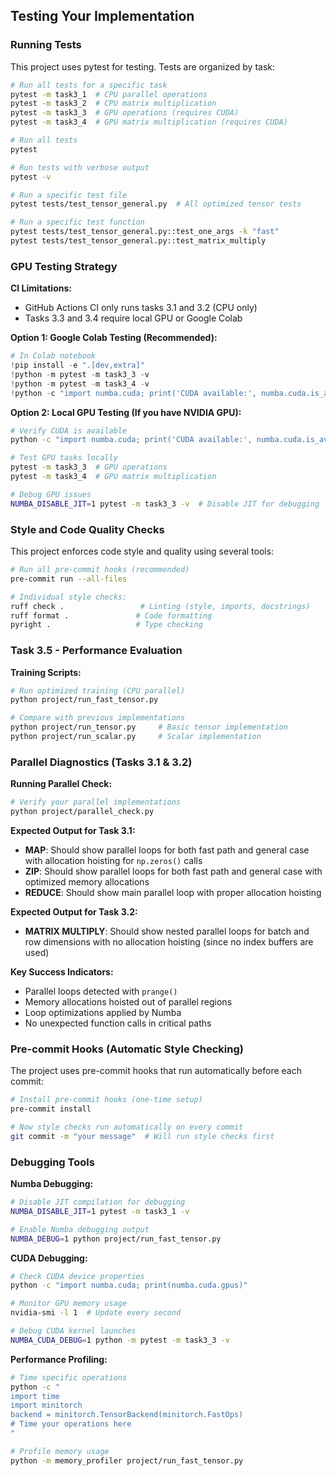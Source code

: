 ## Testing Your Implementation

### Running Tests

This project uses pytest for testing. Tests are organized by task:

```bash
# Run all tests for a specific task
pytest -m task3_1  # CPU parallel operations
pytest -m task3_2  # CPU matrix multiplication
pytest -m task3_3  # GPU operations (requires CUDA)
pytest -m task3_4  # GPU matrix multiplication (requires CUDA)

# Run all tests
pytest

# Run tests with verbose output
pytest -v

# Run a specific test file
pytest tests/test_tensor_general.py  # All optimized tensor tests

# Run a specific test function
pytest tests/test_tensor_general.py::test_one_args -k "fast"
pytest tests/test_tensor_general.py::test_matrix_multiply
```

### GPU Testing Strategy

**CI Limitations:**
- GitHub Actions CI only runs tasks 3.1 and 3.2 (CPU only)
- Tasks 3.3 and 3.4 require local GPU or Google Colab

**Option 1: Google Colab Testing (Recommended):**
```python
# In Colab notebook
!pip install -e ".[dev,extra]"
!python -m pytest -m task3_3 -v
!python -m pytest -m task3_4 -v
!python -c "import numba.cuda; print('CUDA available:', numba.cuda.is_available())"
```

**Option 2: Local GPU Testing (If you have NVIDIA GPU):**
```bash
# Verify CUDA is available
python -c "import numba.cuda; print('CUDA available:', numba.cuda.is_available())"

# Test GPU tasks locally
pytest -m task3_3  # GPU operations
pytest -m task3_4  # GPU matrix multiplication

# Debug GPU issues
NUMBA_DISABLE_JIT=1 pytest -m task3_3 -v  # Disable JIT for debugging
```

### Style and Code Quality Checks

This project enforces code style and quality using several tools:

```bash
# Run all pre-commit hooks (recommended)
pre-commit run --all-files

# Individual style checks:
ruff check .                 # Linting (style, imports, docstrings)
ruff format .               # Code formatting
pyright .                   # Type checking
```

### Task 3.5 - Performance Evaluation

**Training Scripts:**
```bash
# Run optimized training (CPU parallel)
python project/run_fast_tensor.py

# Compare with previous implementations
python project/run_tensor.py     # Basic tensor implementation
python project/run_scalar.py     # Scalar implementation
```

### Parallel Diagnostics (Tasks 3.1 & 3.2)

**Running Parallel Check:**
```bash
# Verify your parallel implementations
python project/parallel_check.py
```

**Expected Output for Task 3.1:**
- **MAP**: Should show parallel loops for both fast path and general case with allocation hoisting for `np.zeros()` calls
- **ZIP**: Should show parallel loops for both fast path and general case with optimized memory allocations
- **REDUCE**: Should show main parallel loop with proper allocation hoisting

**Expected Output for Task 3.2:**
- **MATRIX MULTIPLY**: Should show nested parallel loops for batch and row dimensions with no allocation hoisting (since no index buffers are used)

**Key Success Indicators:**
- Parallel loops detected with `prange()`
- Memory allocations hoisted out of parallel regions
- Loop optimizations applied by Numba
- No unexpected function calls in critical paths

### Pre-commit Hooks (Automatic Style Checking)

The project uses pre-commit hooks that run automatically before each commit:

```bash
# Install pre-commit hooks (one-time setup)
pre-commit install

# Now style checks run automatically on every commit
git commit -m "your message"  # Will run style checks first
```

### Debugging Tools

**Numba Debugging:**
```bash
# Disable JIT compilation for debugging
NUMBA_DISABLE_JIT=1 pytest -m task3_1 -v

# Enable Numba debugging output
NUMBA_DEBUG=1 python project/run_fast_tensor.py
```

**CUDA Debugging:**
```bash
# Check CUDA device properties
python -c "import numba.cuda; print(numba.cuda.gpus)"

# Monitor GPU memory usage
nvidia-smi -l 1  # Update every second

# Debug CUDA kernel launches
NUMBA_CUDA_DEBUG=1 python -m pytest -m task3_3 -v
```

**Performance Profiling:**
```bash
# Time specific operations
python -c "
import time
import minitorch
backend = minitorch.TensorBackend(minitorch.FastOps)
# Time your operations here
"

# Profile memory usage
python -m memory_profiler project/run_fast_tensor.py
```